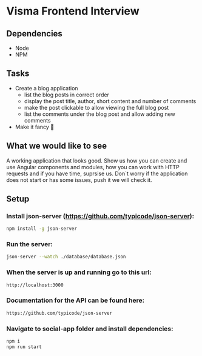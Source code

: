 # Visma Frontend Interview

## Dependencies
- Node
- NPM

## Tasks
- Create a blog application
  - list the blog posts in correct order
  - display the post title, author, short content and number of comments
  - make the post clickable to allow viewing the full blog post
  - list the comments under the blog post and allow adding new comments
- Make it fancy :slightly_smiling_face:

## What we would like to see
A working application that looks good. Show us how you can create and use Angular components and modules, how you can work with HTTP requests and if you have time, suprsise us.
Don`t worry if the application does not start or has some issues, push it we will check it.

## Setup
### Install json-server (https://github.com/typicode/json-server):
```bash
npm install -g json-server
```
### Run the server:
```bash
json-server --watch ./database/database.json
```
### When the server is up and running go to this url:
```sh
http://localhost:3000
```
### Documentation for the API can be found here:
```sh
https://github.com/typicode/json-server
```
### Navigate to social-app folder and install dependencies:
```bash
npm i
npm run start
```

